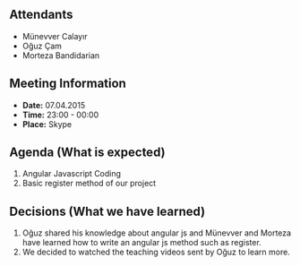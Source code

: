 ## Attendants ##
  * Münevver Calayır
  * Oğuz Çam
  * Morteza Bandidarian

## Meeting Information ##
  * **Date:** 07.04.2015
  * **Time:** 23:00 - 00:00
  * **Place:** Skype

## Agenda (What is expected) ##

  1. Angular Javascript Coding
  1. Basic register method of our project

## Decisions (What we have learned) ##

  1. Oğuz shared his knowledge about angular js and Münevver and Morteza have learned how to write an angular js method such as register.
  1. We decided to watched the teaching videos sent by Oğuz to learn more.